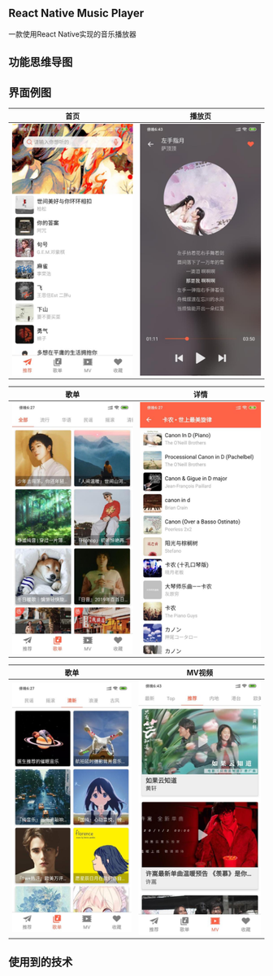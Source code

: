 ## React Native Music Player

一款使用React Native实现的音乐播放器


## 功能思维导图

## 界面例图


| 首页 |  播放页 |
| :------: | :----: |
| ![](./screenshot/home.jpg)|  ![](./screenshot/player.jpg)    |


| 歌单 |  详情 |
| :------: | :----: |
| ![](./screenshot/playlist.jpg)|  ![](./screenshot/playlistDetail.jpg)    |


| 歌单 |  MV视频 |
| :------: | :----: |
| ![](./screenshot/playlist2.jpg)|  ![](./screenshot/mv.jpg)    |





## 使用到的技术



